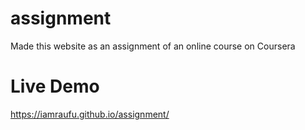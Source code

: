 # assignment
 Made this website as an assignment of an online course on Coursera

# Live Demo
 https://iamraufu.github.io/assignment/

